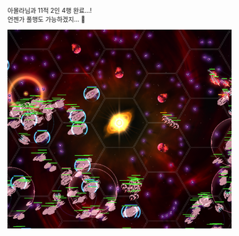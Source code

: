 아몰라님과 11적 2인 4행 완료...!  
언젠가 풀행도 가능하겠지... :muscle:  
  
![](../assets/20230123_RS11_Quad_Planet_Duet_Clear.png)